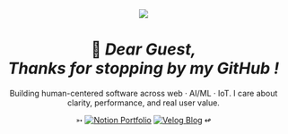 <div align="center">

<div align="center">

<img src="https://capsule-render.vercel.app/api?type=Blur&color=#FF6347&height=300&section=header&text=DOMADO&fontSize=90" />
<h1>🤵 <em>Dear Guest, <br> Thanks for stopping by my GitHub !</em></h1>

<p>
Building human-centered software across web · AI/ML · IoT. I care about clarity, performance, and real user value.
</p>

<p>
  ➳
  <a href="https://narrow-troodon-308.notion.site/PARK-GEON-HO-22f31721b58980f890eceeec401a3861?pvs=74"><img src="https://img.shields.io/badge/Notion-Portfolio-000000?logo=notion&logoColor=white" alt="Notion Portfolio" /></a>
  <a href="https://velog.io/@supernova77/posts"><img src="https://img.shields.io/badge/Velog-Blog-20C997?logo=velog&logoColor=white" alt="Velog Blog" /></a>
  ↫
</p>

</div>

